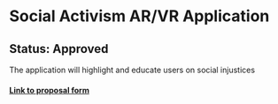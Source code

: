 # Social Activism AR/VR Application 
## Status: Approved

The application will highlight and educate users on social injustices
#### [Link to proposal form](https://pacificedu-my.sharepoint.com/:w:/g/personal/kcanniff_pacific_edu/ESr26hYdRRJHnKsv6eR4V6cBWJf8RHJFadsMeyNX85CsdA?e=PRjn4f)
